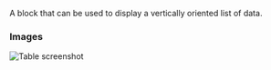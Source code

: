 A block that can be used to display a vertically oriented list of data.

### Images

![Table screenshot](https://gitlab.com/appsemble/appsemble/-/raw/0.33.3/config/assets/list.png)
